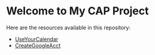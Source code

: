 # Welcome to My CAP Project

Here are the resources available in this repository:

- [UseYourCalendar](https://github.com/at3davis/my_CAP_Project/UseYourCalendar.md)
- [CreateGoogleAcct](https://github.com/at3davis/my_CAP_Project/CreateGoogleAcct.md)